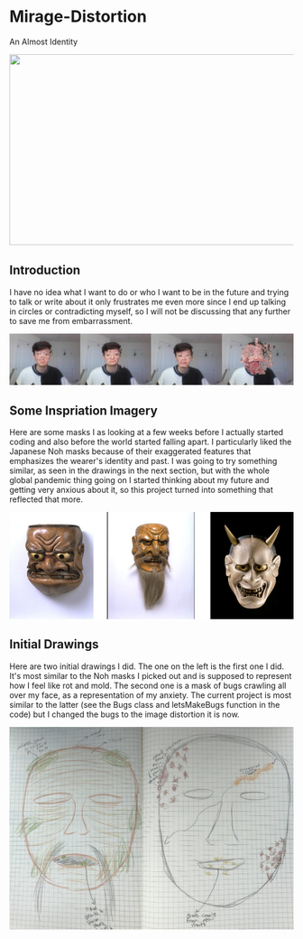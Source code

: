 # Mirage-Distortion
An Almost Identity 

<p align="center">
  <img width="600" height="338" src="https://github.com/jmac97/Mirage-Distortion/blob/master/Media/screen-record.gif?raw=true">
</p>


## Introduction
I have no idea what I want to do or who I want to be in the future and trying to talk or write about it only frustrates me even more since I end up talking in circles or contradicting myself, so I will not be discussing that any further to save me from embarrassment. 


![](/Media/combo.png)


## Some Inspriation Imagery
Here are some masks I as looking at a few weeks before I actually started coding and also before the world started falling apart. I particularly liked the Japanese Noh masks because of their exaggerated features that emphasizes the wearer's identity and past. I was going to try something similar, as seen in the drawings in the next section, but with the whole global pandemic thing going on I started thinking about my future and getting very anxious about it, so this project turned into something that reflected that more. 


![](/Media/Masks/nohs.png)


## Initial Drawings
Here are two initial drawings I did. The one on the left is the first one I did. It's most similar to the Noh masks I picked out and is supposed to represent how I feel like rot and mold. The second one is a mask of bugs crawling all over my face, as a representation of my anxiety. The current project is most similar to the latter (see the Bugs class and letsMakeBugs function in the code) but I changed the bugs to the image distortion it is now. 


![](/Media/Drawings/both.png)

